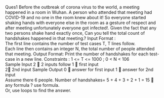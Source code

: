 Ques1
Before the outbreak of corona virus to the world, a meeting happened in a room in Wuhan. A person who attended that meeting had COVID-19 and no one in the room knew about it! So everyone started shaking hands with 
everyone else in the room as a gesture of respect and after meeting unfortunately everyone got infected!. Given the fact that any two persons shake hand exactly once, Can you tell the total count of handshakes happened in that meeting.? 
Input Format :  
The first line contains the number of test cases T, T lines follow.  
Each line then contains an integer N, the total number of people attended that meeting. 
Output Format: Print the number of handshakes for each test-case in a new line. 
Constraints : 1 <= T <= 1000 ; 0 < N < 106     
Sample Input 
2  2 inputs follow 
1  first input  
2 2nd input 
Sample Output 
0  answer for first input 
1  answer for 2nd input  
Assume there 6 people. 
Number of handshakes= 5 + 4 + 3 + 2 + 1 = 15  any formula ? use formula.  
Or, use loops to find the answer. 
